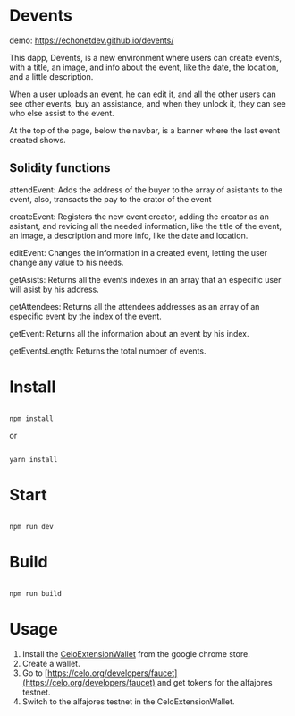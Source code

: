 # Devents
demo: https://echonetdev.github.io/devents/

This dapp, Devents, is a new environment where users can create events, with a title, an image, and info about the event, like the date, the location, and a little description.

When a user uploads an event, he can edit it, and all the other users can see other events, buy an assistance, and when they unlock it, they can see who else assist to the event.

At the top of the page, below the navbar, is a banner where the last event created shows.

## Solidity functions

attendEvent: Adds the address of the buyer to the array of asistants to the event, also, transacts the pay to the crator of the event

createEvent: Registers the new event creator, adding the creator as an asistant, and revicing all the needed information, like the title of the event, an image, a description and more info, like the date and location.

editEvent: Changes the information in a created event, letting the user change any value to his needs.

getAsists: Returns all the events indexes in an array that an especific user will asist by his address.

getAttendees: Returns all the attendees addresses as an array of an especific event by the index of the event.

getEvent: Returns all the information about an event by his index.

getEventsLength: Returns the total number of events.

# Install

```

npm install

```

or 

```

yarn install

```

# Start

```

npm run dev

```

# Build

```

npm run build

```
# Usage
1. Install the [CeloExtensionWallet](https://chrome.google.com/webstore/detail/celoextensionwallet/kkilomkmpmkbdnfelcpgckmpcaemjcdh?hl=en) from the google chrome store.
2. Create a wallet.
3. Go to [https://celo.org/developers/faucet](https://celo.org/developers/faucet) and get tokens for the alfajores testnet.
4. Switch to the alfajores testnet in the CeloExtensionWallet.
